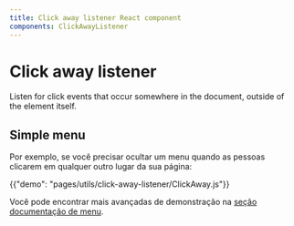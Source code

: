 ```yaml
---
title: Click away listener React component
components: ClickAwayListener
---
```


# Click away listener

<p class="description">Listen for click events that occur somewhere in the document, outside of the element itself.</p>

## Simple menu

Por exemplo, se você precisar ocultar um menu quando as pessoas clicarem em qualquer outro lugar da sua página:

{{"demo": "pages/utils/click-away-listener/ClickAway.js"}}

Você pode encontrar mais avançadas de demonstração na [seção documentação de menu](/demos/menus/#menulist-composition).